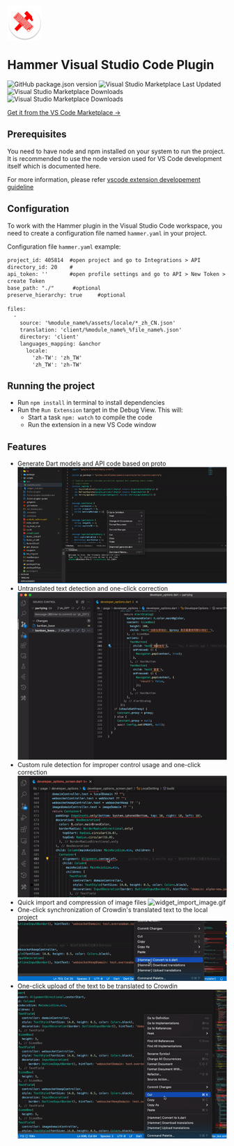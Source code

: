 
[<p align="left"><img src="icon.png" dwidth="80" height="80" align="center"/></p>](https://marketplace.visualstudio.com/items?itemName=zhileichen.hammer)

#  Hammer Visual Studio Code Plugin 
![GitHub package.json version](https://img.shields.io/github/package-json/v/olaparty/hammer)
![Visual Studio Marketplace Last Updated](https://img.shields.io/visual-studio-marketplace/last-updated/zhileichen.hammer)
![Visual Studio Marketplace Downloads](https://img.shields.io/visual-studio-marketplace/i/zhileichen.hammer)
![Visual Studio Marketplace Downloads](https://img.shields.io/visual-studio-marketplace/d/zhileichen.hammer)

[Get it from the VS Code Marketplace →](https://marketplace.visualstudio.com/items?itemName=zhileichen.hammer) 

## Prerequisites
You need to have node and npm installed on your system to run the project. It is recommended to use the node version used for VS Code development itself which is documented here.

For more information, please refer [vscode extension developement guideline ](https://code.visualstudio.com/api/get-started/your-first-extension)


## Configuration
To work with the Hammer plugin in the Visual Studio Code workspace, you need to create a configuration file named `hammer.yaml` in your project.

Configuration file `hammer.yaml` example:

```
project_id: 405814  #open project and go to Integrations > API
directory_id: 20    # 
api_token: ''       #open profile settings and go to API > New Token > create Token
base_path: "./"      #optional
preserve_hierarchy: true     #optional

files:
  -
    source: '%module_name%/assets/locale/*_zh_CN.json'
    translation: 'client/%module_name%_%file_name%.json'
    directory: 'client'
    languages_mapping: &anchor
      locale:
        'zh-TW': 'zh_TW'
        'zh_TW': 'zh-TW'
```

## Running the project

- Run `npm install` in terminal to install dependencies
- Run the `Run Extension` target in the Debug View. This will:
	- Start a task `npm: watch` to compile the code
	- Run the extension in a new VS Code window

## Features
- Generate Dart models and API code based on proto
![proto2dart.gif](doc/proto2dart.gif)
- Untranslated text detection and one-click correction
![text_quickfix.gif](doc/text_quickfix.gif)
- Custom rule detection for improper control usage and one-click correction
![widget_quickfix.gif](doc/widget_quickfix.gif)
- Quick import and compression of image files
![widget_import_image.gif](doc/widget_import_image.gif)
- One-click synchronization of Crowdin's translated text to the local project
![download_intl.gif](doc/download_intl.gif)
- One-click upload of the text to be translated to Crowdin
![upload_intl.gif](doc/upload_intl.gif)
